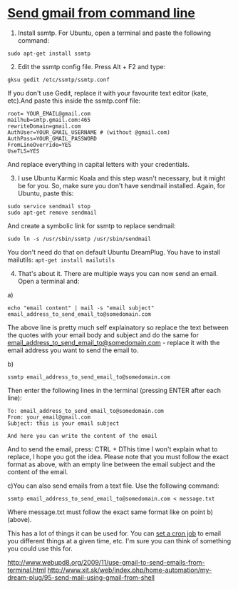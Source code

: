 # [Send gmail from command line](http://www.webupd8.org/2009/11/use-gmail-to-send-emails-from-terminal.html)


1. Install ssmtp. For Ubuntu, open a terminal and paste the following command:

```
sudo apt-get install ssmtp
```

2. Edit the ssmtp config file. Press Alt + F2 and type:

```
gksu gedit /etc/ssmtp/ssmtp.conf
```

If you don't use Gedit, replace it with your favourite text editor (kate, etc).And paste this inside the ssmtp.conf file:

```
root= YOUR_EMAIL@gmail.com
mailhub=smtp.gmail.com:465
rewriteDomain=gmail.com
AuthUser=YOUR_GMAIL_USERNAME # (without @gmail.com)
AuthPass=YOUR_GMAIL_PASSWORD
FromLineOverride=YES
UseTLS=YES
```

And replace everything in capital letters with your credentials.

3. I use Ubuntu Karmic Koala and this step wasn't necessary, but it might be for you. So, make sure you don't have sendmail installed. Again, for Ubuntu, paste this:

```
sudo service sendmail stop
sudo apt-get remove sendmail
```
And create a symbolic link for ssmtp to replace sendmail:

```
sudo ln -s /usr/sbin/ssmtp /usr/sbin/sendmail
```

You don't need do that on default Ubuntu DreamPlug. You have to install mailutils: `apt-get install mailutils`

4. That's about it. There are multiple ways you can now send an email. Open a terminal and:

a)

```
echo "email content" | mail -s "email subject" email_address_to_send_email_to@somedomain.com
```

The above line is pretty much self explainatory so replace the text between the quotes with your email body and subject and do the same for email_address_to_send_email_to@somedomain.com \- replace it with the email address you want to send the email to.

b)

```
ssmtp email_address_to_send_email_to@somedomain.com
```
Then enter the following lines in the terminal (pressing ENTER after each line):

```
To: email_address_to_send_email_to@somedomain.com
From: your_email@gmail.com
Subject: this is your email subject

And here you can write the content of the email
```

And to send the email, press: CTRL + DThis time I won't explain what to replace, I hope you got the idea. Please note that you must follow the exact format as above, with an empty line between the email subject and the content of the email.


c)You can also send emails from a text file. Use the following command:

```
ssmtp email_address_to_send_email_to@somedomain.com < message.txt
```

Where message.txt must follow the exact same format like on point b) (above).

This has a lot of things it can be used for. You can [set a cron job](http://www.webupd8.org/2009/05/schedule-tasks-in-gnome-linux-using.html) to email you different things at a given time, etc. I'm sure you can think of something you could use this for.


<http://www.webupd8.org/2009/11/use-gmail-to-send-emails-from-terminal.html>
<http://www.xit.sk/web/index.php/home-automation/my-dream-plug/95-send-mail-using-gmail-from-shell>
